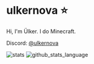 <p align=center><h1>ulkernova ⭐</h1><p>  
Hi, I'm Ülker. I do Minecraft.
  
Discord: [@ulkernova](https://discord.com/users/324488514987360257)  

![stats](https://github-readme-stats.vercel.app/api?username=ulkernova&show_icons=true&theme=radical&include_all_commits=true)
![github_stats_language](https://github-readme-stats.vercel.app/api/top-langs/?username=ulkernova&theme=radical&layout=compact)

